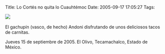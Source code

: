 Title: Lo Cortés no quita lo Cuauhtémoc
Date: 2005-09-17 17:05:27
Tags: 

<p><a mce_real_href="http://damog.nipl.net/images/andonitacos.jpg" target="_blank" href="http://damog.nipl.net/images/andonitacos.jpg"><img mce_real_src="http://damog.nipl.net/images/andonitacos-mini.jpg" src="http://damog.nipl.net/images/andonitacos-mini.jpg" border="0" hspace="0" vspace="0"/></a> </p>
<p>El gachupín (vasco, de hecho) Andoni disfrutando de unos deliciosos tacos de carnitas.</p>
<p>Jueves 15 de septiembre de 2005. El Olivo, Tecamachalco, Estado de México.<br/></p>
<br/><br/>
